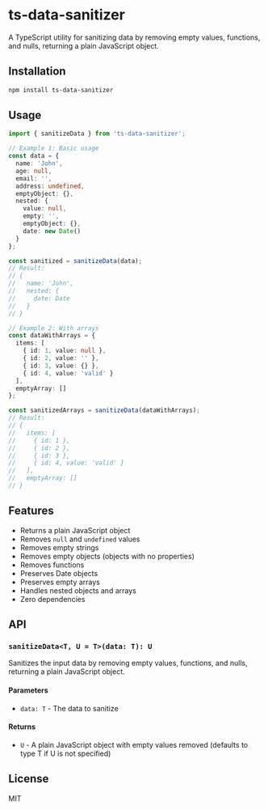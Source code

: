 # ts-data-sanitizer

A TypeScript utility for sanitizing data by removing empty values, functions, and nulls, returning a plain JavaScript object.

## Installation

```bash
npm install ts-data-sanitizer
```

## Usage

```typescript
import { sanitizeData } from 'ts-data-sanitizer';

// Example 1: Basic usage
const data = {
  name: 'John',
  age: null,
  email: '',
  address: undefined,
  emptyObject: {},
  nested: {
    value: null,
    empty: '',
    emptyObject: {},
    date: new Date()
  }
};

const sanitized = sanitizeData(data);
// Result:
// {
//   name: 'John',
//   nested: {
//     date: Date
//   }
// }

// Example 2: With arrays
const dataWithArrays = {
  items: [
    { id: 1, value: null },
    { id: 2, value: '' },
    { id: 3, value: {} },
    { id: 4, value: 'valid' }
  ],
  emptyArray: []
};

const sanitizedArrays = sanitizeData(dataWithArrays);
// Result:
// {
//   items: [
//     { id: 1 },
//     { id: 2 },
//     { id: 3 },
//     { id: 4, value: 'valid' }
//   ],
//   emptyArray: []
// }
```

## Features

- Returns a plain JavaScript object
- Removes `null` and `undefined` values
- Removes empty strings
- Removes empty objects (objects with no properties)
- Removes functions
- Preserves Date objects
- Preserves empty arrays
- Handles nested objects and arrays
- Zero dependencies

## API

### `sanitizeData<T, U = T>(data: T): U`

Sanitizes the input data by removing empty values, functions, and nulls, returning a plain JavaScript object.

#### Parameters

- `data: T` - The data to sanitize

#### Returns

- `U` - A plain JavaScript object with empty values removed (defaults to type T if U is not specified)

## License

MIT 